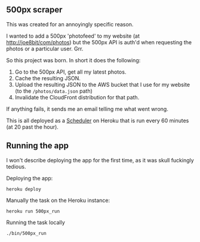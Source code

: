 ## 500px scraper

This was created for an annoyingly specific reason.

I wanted to add a 500px 'photofeed' to my website (at [http://joe8bit/com/photos](http://joe8bit/com/photos)) but the 500px API is auth'd when requesting the photos or a particular user. Grr.

So this project was born. In short it does the following:

1. Go to the 500px API, get all my latest photos.
2. Cache the resulting JSON.
3. Upload the resulting JSON to the AWS bucket that I use for my website (to the `/photos/data.json` path)
4. Invalidate the CloudFront distribution for that path.

If anything fails, it sends me an email telling me what went wrong.

This is all deployed as a [Scheduler](https://devcenter.heroku.com/articles/scheduler) on Heroku that is run every 60 minutes (at 20 past the hour).

## Running the app

I won't describe deploying the app for the first time, as it was skull fuckingly tedious. 

Deploying the app:
```
heroku deploy
```

Manually the task on the Heroku instance:
```
heroku run 500px_run
```

Running the task locally
```
./bin/500px_run
``` 